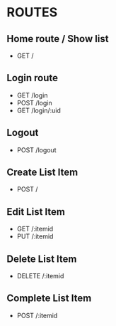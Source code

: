# ROUTES

## Home route / Show list
- GET /

## Login route
- GET   /login
- POST  /login
- GET   /login/:uid

## Logout
- POST /logout

## Create List Item
- POST /

## Edit List Item
- GET /:itemid
- PUT /:itemid

## Delete List Item
- DELETE /:itemid

## Complete List Item
- POST /:itemid

